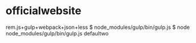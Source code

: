 # officialwebsite
rem.js+gulp+webpack+json+less
$ node_modules/gulp/bin/gulp.js 
$ node node_modules/gulp/bin/gulp.js defaultwo
